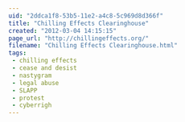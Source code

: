 ```yaml
---
uid: "2ddca1f8-53b5-11e2-a4c8-5c969d8d366f"
title: "Chilling Effects Clearinghouse"
created: "2012-03-04 14:15:15"
page_url: "http://chillingeffects.org/"
filename: "Chilling Effects Clearinghouse.html"
tags: 
 - chilling effects
 - cease and desist
 - nastygram
 - legal abuse
 - SLAPP
 - protest
 - cyberrigh
---
```

